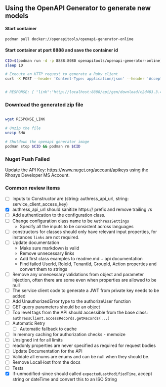 
## Using the OpenAPI Generator to generate new models

#### Start container
```sh
podman pull docker://openapitools/openapi-generator-online
```

#### Start container at port 8888 and save the container id
```sh
CID=$(podman run -d -p 8888:8080 openapitools/openapi-generator-online)
sleep 10

# Execute an HTTP request to generate a Ruby client
curl -X POST --header 'Content-Type: application/json' --header 'Accept: application/json' -d '{"openAPIUrl": "https://api.authress.io/", "options": { "useSingleRequestParameter": true, "packageName": "authress", "packageVersion": "99.99.99" } }' 'http://localhost:8888/api/gen/clients/csharp'


# RESPONSE: { "link":"http://localhost:8888/api/gen/download/c2d483.3.4672-40e9-91df-b9ffd18d22b8" }
```

### Download the generated zip file
```sh

wget RESPONSE_LINK

# Unzip the file
unzip SHA

# Shutdown the openapi generator image
podman stop $CID && podman rm $CID
```

### Nuget Push Failed
Update the API Key: https://www.nuget.org/account/apikeys using the Rhosys Developer MS Account.

### Common review items
* [ ] Inputs to Constructor are (string: authress_api_url, string: service_client_access_key)
* [x] authress_api_url should sanitize https:// prefix and remove trailing `/`s
* [ ] Add authentication to the configuration class.
* [ ] Change configuration class name to be `AuthressSettings`
  * Specify all the inputs to be consistent across languages
* [ ] constructors for classes should only have relevant input properties, for instances `links` are not required.
* [ ] Update documentation
  * Make sure markdown is valid
  * Remove unnecessary links
  * Add first class examples to readme.md + api documentation
  * Find failed UserId, RoleId, TenantId, GroupId, Action properties and convert them to strings
* [ ] Remove any unnecessary validations from object and parameter injection, often there are some even when properties are allowed to be null
* [ ] The service client code to generate a JWT from private key needs to be added
* [ ] Add UnauthorizedError type to the authorizeUser function
* [ ] GET query parameters should be an object
* [ ] Top level tags from the API should accessible from the base class: `authressClient.accessRecords.getRecords(...)`
* [ ] Automatic Retry
  * [ ] Automatic fallback to cache
* [ ] In memory caching for authorization checks - memoize
* [ ] Unsigned int for all limits
* [ ] readonly properties are never specified as required for request bodies
* [ ] Update Documentation for the API
* [ ] Validate all enums are enums and can be null when they should be.
* [ ] Remove LocalHost from the docs
* [ ] Tests
* [x] If-unmodified-since should called `expectedLastModifiedTime`, accept string or dateTime and convert this to an ISO String
